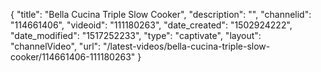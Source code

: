 {
    "title": "Bella Cucina Triple Slow Cooker",
    "description": "",
    "channelid": "114661406",
    "videoid": "111180263",
    "date_created": "1502924222",
    "date_modified": "1517252233",
    "type": "captivate",
    "layout": "channelVideo",
    "url": "\/latest-videos\/bella-cucina-triple-slow-cooker\/114661406-111180263"
}